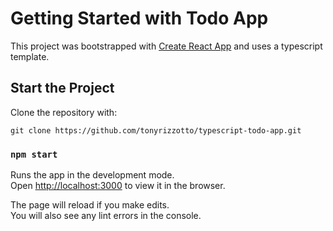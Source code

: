 # Getting Started with Todo App

This project was bootstrapped with [Create React App](https://github.com/facebook/create-react-app) and uses a typescript template.

## Start the Project

Clone the repository with:

```
git clone https://github.com/tonyrizzotto/typescript-todo-app.git
```

### `npm start`

Runs the app in the development mode.\
Open [http://localhost:3000](http://localhost:3000) to view it in the browser.

The page will reload if you make edits.\
You will also see any lint errors in the console.
